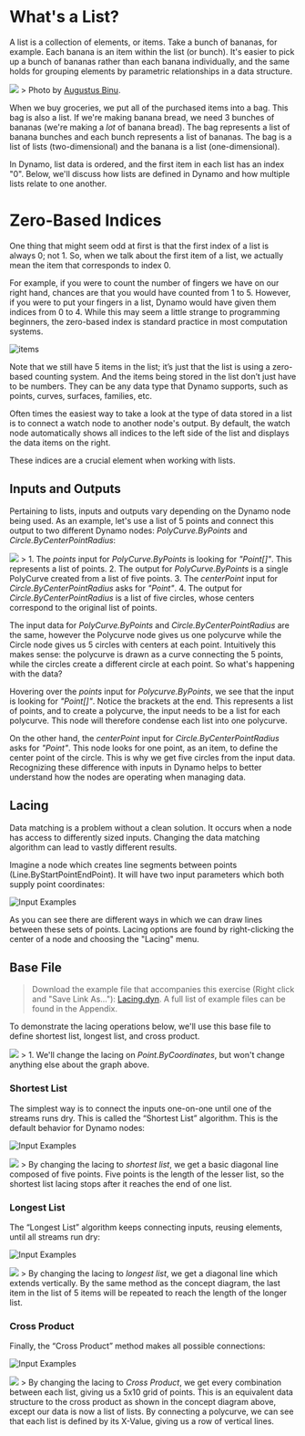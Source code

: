 What's a List?
==============

A list is a collection of elements, or items. Take a bunch of bananas, for example. Each banana is an item within the list (or bunch). It's easier to pick up a bunch of bananas rather than each banana individually, and the same holds for grouping elements by parametric relationships in a data structure.

![](images/6-1/Bananas_white_background_DS.jpg) &gt; Photo by [Augustus Binu](https://commons.wikimedia.org/wiki/File:Bananas_white_background_DS.jpg?fastcci_from=11404890&c1=11404890&d1=15&s=200&a=list).

When we buy groceries, we put all of the purchased items into a bag. This bag is also a list. If we're making banana bread, we need 3 bunches of bananas (we're making a *lot* of banana bread). The bag represents a list of banana bunches and each bunch represents a list of bananas. The bag is a list of lists (two-dimensional) and the banana is a list (one-dimensional).

In Dynamo, list data is ordered, and the first item in each list has an index "0". Below, we'll discuss how lists are defined in Dynamo and how multiple lists relate to one another.

Zero-Based Indices
==================

One thing that might seem odd at first is that the first index of a list is always 0; not 1. So, when we talk about the first item of a list, we actually mean the item that corresponds to index 0.

For example, if you were to count the number of fingers we have on our right hand, chances are that you would have counted from 1 to 5. However, if you were to put your fingers in a list, Dynamo would have given them indices from 0 to 4. While this may seem a little strange to programming beginners, the zero-based index is standard practice in most computation systems.

![items](images/6-1/items.png)

Note that we still have 5 items in the list; it’s just that the list is using a zero-based counting system. And the items being stored in the list don’t just have to be numbers. They can be any data type that Dynamo supports, such as points, curves, surfaces, families, etc.

Often times the easiest way to take a look at the type of data stored in a list is to connect a watch node to another node's output. By default, the watch node automatically shows all indices to the left side of the list and displays the data items on the right.

These indices are a crucial element when working with lists.

Inputs and Outputs
------------------

Pertaining to lists, inputs and outputs vary depending on the Dynamo node being used. As an example, let's use a list of 5 points and connect this output to two different Dynamo nodes: *PolyCurve.ByPoints* and *Circle.ByCenterPointRadius*:

![](images/6-2/PolyCurve.Inputs.png) &gt; 1. The *points* input for *PolyCurve.ByPoints* is looking for *"Point\[\]"*. This represents a list of points. 2. The output for *PolyCurve.ByPoints* is a single PolyCurve created from a list of five points. 3. The *centerPoint* input for *Circle.ByCenterPointRadius* asks for *"Point"*. 4. The output for *Circle.ByCenterPointRadius* is a list of five circles, whose centers correspond to the original list of points.

The input data for *PolyCurve.ByPoints* and *Circle.ByCenterPointRadius* are the same, however the Polycurve node gives us one polycurve while the Circle node gives us 5 circles with centers at each point. Intuitively this makes sense: the polycurve is drawn as a curve connecting the 5 points, while the circles create a different circle at each point. So what's happening with the data?

Hovering over the *points* input for *Polycurve.ByPoints*, we see that the input is looking for *"Point\[\]"*. Notice the brackets at the end. This represents a list of points, and to create a polycurve, the input needs to be a list for each polycurve. This node will therefore condense each list into one polycurve.

On the other hand, the *centerPoint* input for *Circle.ByCenterPointRadius* asks for *"Point"*. This node looks for one point, as an item, to define the center point of the circle. This is why we get five circles from the input data. Recognizing these difference with inputs in Dynamo helps to better understand how the nodes are operating when managing data.

Lacing
------

Data matching is a problem without a clean solution. It occurs when a node has access to differently sized inputs. Changing the data matching algorithm can lead to vastly different results.

Imagine a node which creates line segments between points (Line.ByStartPointEndPoint). It will have two input parameters which both supply point coordinates:

![Input Examples](images/6-1/laceBase.jpg)

As you can see there are different ways in which we can draw lines between these sets of points. Lacing options are found by right-clicking the center of a node and choosing the "Lacing" menu.

Base File
---------

> Download the example file that accompanies this exercise (Right click and "Save Link As..."): [Lacing.dyn](datasets/6-1/Lacing.dyn). A full list of example files can be found in the Appendix.

To demonstrate the lacing operations below, we'll use this base file to define shortest list, longest list, and cross product.

![](images/6-1/lacing.png) &gt; 1. We'll change the lacing on *Point.ByCoordinates*, but won't change anything else about the graph above.

### Shortest List

The simplest way is to connect the inputs one-on-one until one of the streams runs dry. This is called the “Shortest List” algorithm. This is the default behavior for Dynamo nodes:

![Input Examples](images/6-1/shortestListDiagram.png)

![](images/6-1/shortestList.png) &gt; By changing the lacing to *shortest list*, we get a basic diagonal line composed of five points. Five points is the length of the lesser list, so the shortest list lacing stops after it reaches the end of one list.

### Longest List

The “Longest List” algorithm keeps connecting inputs, reusing elements, until all streams run dry:

![Input Examples](images/6-1/longestListDiagram.png)

![](images/6-1/longestList.png) &gt; By changing the lacing to *longest list*, we get a diagonal line which extends vertically. By the same method as the concept diagram, the last item in the list of 5 items will be repeated to reach the length of the longer list.

### Cross Product

Finally, the “Cross Product” method makes all possible connections:

![Input Examples](images/6-1/crossProductDiagram.png)

![](images/6-1/crossProduct.png) &gt; By changing the lacing to *Cross Product*, we get every combination between each list, giving us a 5x10 grid of points. This is an equivalent data structure to the cross product as shown in the concept diagram above, except our data is now a list of lists. By connecting a polycurve, we can see that each list is defined by its X-Value, giving us a row of vertical lines.
